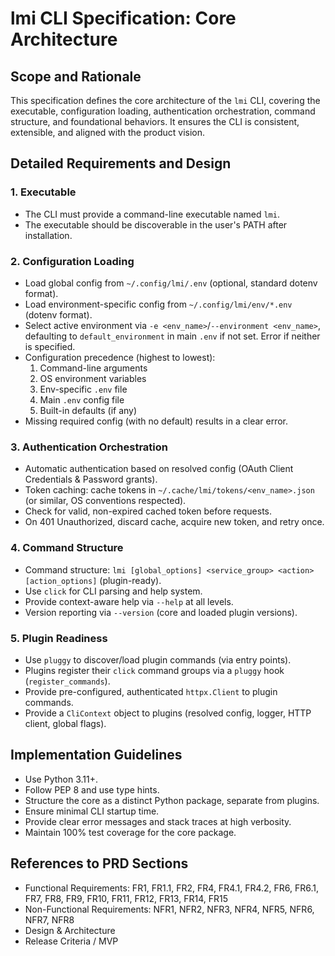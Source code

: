 # lmi CLI Specification: Core Architecture

## Scope and Rationale

This specification defines the core architecture of the `lmi` CLI, covering the executable, configuration loading, authentication orchestration, command structure, and foundational behaviors. It ensures the CLI is consistent, extensible, and aligned with the product vision.

## Detailed Requirements and Design

### 1. Executable
- The CLI must provide a command-line executable named `lmi`.
- The executable should be discoverable in the user's PATH after installation.

### 2. Configuration Loading
- Load global config from `~/.config/lmi/.env` (optional, standard dotenv format).
- Load environment-specific config from `~/.config/lmi/env/*.env` (dotenv format).
- Select active environment via `-e <env_name>`/`--environment <env_name>`, defaulting to `default_environment` in main `.env` if not set. Error if neither is specified.
- Configuration precedence (highest to lowest):
  1. Command-line arguments
  2. OS environment variables
  3. Env-specific `.env` file
  4. Main `.env` config file
  5. Built-in defaults (if any)
- Missing required config (with no default) results in a clear error.

### 3. Authentication Orchestration
- Automatic authentication based on resolved config (OAuth Client Credentials & Password grants).
- Token caching: cache tokens in `~/.cache/lmi/tokens/<env_name>.json` (or similar, OS conventions respected).
- Check for valid, non-expired cached token before requests.
- On 401 Unauthorized, discard cache, acquire new token, and retry once.

### 4. Command Structure
- Command structure: `lmi [global_options] <service_group> <action> [action_options]` (plugin-ready).
- Use `click` for CLI parsing and help system.
- Provide context-aware help via `--help` at all levels.
- Version reporting via `--version` (core and loaded plugin versions).

### 5. Plugin Readiness
- Use `pluggy` to discover/load plugin commands (via entry points).
- Plugins register their `click` command groups via a `pluggy` hook (`register_commands`).
- Provide pre-configured, authenticated `httpx.Client` to plugin commands.
- Provide a `CliContext` object to plugins (resolved config, logger, HTTP client, global flags).

## Implementation Guidelines
- Use Python 3.11+.
- Follow PEP 8 and use type hints.
- Structure the core as a distinct Python package, separate from plugins.
- Ensure minimal CLI startup time.
- Provide clear error messages and stack traces at high verbosity.
- Maintain 100% test coverage for the core package.

## References to PRD Sections
- Functional Requirements: FR1, FR1.1, FR2, FR4, FR4.1, FR4.2, FR6, FR6.1, FR7, FR8, FR9, FR10, FR11, FR12, FR13, FR14, FR15
- Non-Functional Requirements: NFR1, NFR2, NFR3, NFR4, NFR5, NFR6, NFR7, NFR8
- Design & Architecture
- Release Criteria / MVP 